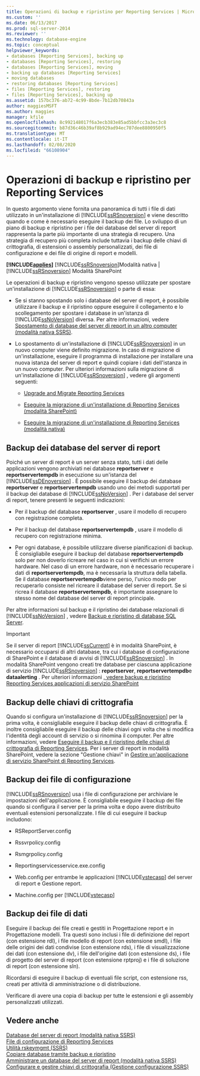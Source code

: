 ```yaml
---
title: Operazioni di backup e ripristino per Reporting Services | Microsoft Docs
ms.custom: ''
ms.date: 06/13/2017
ms.prod: sql-server-2014
ms.reviewer: ''
ms.technology: database-engine
ms.topic: conceptual
helpviewer_keywords:
- databases [Reporting Services], backing up
- databases [Reporting Services], restoring
- databases [Reporting Services], moving
- backing up databases [Reporting Services]
- moving databases
- restoring databases [Reporting Services]
- files [Reporting Services], restoring
- files [Reporting Services], backing up
ms.assetid: 157bc376-ab72-4c99-8bde-7b12db70843a
author: maggiesMSFT
ms.author: maggies
manager: kfile
ms.openlocfilehash: 8c992148017f6a3ecb383e85ad5bbfcc3a3ec3c8
ms.sourcegitcommit: b87d36c46b39af8b929ad94ec707dee8800950f5
ms.translationtype: MT
ms.contentlocale: it-IT
ms.lasthandoff: 02/08/2020
ms.locfileid: "66108904"
---
```

# <a name="backup-and-restore-operations-for-reporting-services"></a>Operazioni di backup e ripristino per Reporting Services
  In questo argomento viene fornita una panoramica di tutti i file di dati utilizzato in un'installazione di [!INCLUDE[ssRSnoversion](../../includes/ssrsnoversion-md.md)] e viene descritto quando e come è necessario eseguire il backup dei file. Lo sviluppo di un piano di backup e ripristino per i file dei database del server di report rappresenta la parte più importante di una strategia di recupero. Una strategia di recupero più completa include tuttavia i backup delle chiavi di crittografia, di estensioni o assembly personalizzati, dei file di configurazione e dei file di origine di report e modelli.  
  
 **[!INCLUDE[applies](../../includes/applies-md.md)]**  [!INCLUDE[ssRSnoversion](../../includes/ssrsnoversion-md.md)]Modalità nativa | [!INCLUDE[ssRSnoversion](../../includes/ssrsnoversion-md.md)] Modalità SharePoint  
  
 Le operazioni di backup e ripristino vengono spesso utilizzate per spostare un'installazione di [!INCLUDE[ssRSnoversion](../../includes/ssrsnoversion-md.md)] o parte di essa:  
  
-   Se si stanno spostando solo i database del server di report, è possibile utilizzare il backup e il ripristino oppure eseguire il collegamento e lo scollegamento per spostare i database in un'istanza di [!INCLUDE[ssNoVersion](../../includes/ssnoversion-md.md)] diversa. Per altre informazioni, vedere [Spostamento di database del server di report in un altro computer &#40;modalità nativa SSRS&#41;](../report-server/moving-the-report-server-databases-to-another-computer-ssrs-native-mode.md).  
  
-   Lo spostamento di un'installazione di [!INCLUDE[ssRSnoversion](../../includes/ssrsnoversion-md.md)] in un nuovo computer viene definito migrazione. In caso di migrazione di un'installazione, eseguire il programma di installazione per installare una nuova istanza del server di report e quindi copiare i dati dell'istanza in un nuovo computer. Per ulteriori informazioni sulla migrazione di un'installazione di [!INCLUDE[ssRSnoversion](../../includes/ssrsnoversion-md.md)] , vedere gli argomenti seguenti:  
  
    -   [Upgrade and Migrate Reporting Services](upgrade-and-migrate-reporting-services.md)  
  
    -   [Eseguire la migrazione di un'installazione di Reporting Services &#40;modalità SharePoint&#41;](migrate-a-reporting-services-installation-sharepoint-mode.md)  
  
    -   [Eseguire la migrazione di un'installazione di Reporting Services &#40;modalità nativa&#41;](migrate-a-reporting-services-installation-native-mode.md)  
  
## <a name="backing-up-the-report-server-databases"></a>Backup dei database del server di report  
 Poiché un server di report è un server senza stato, tutti i dati delle applicazioni vengono archiviati nei database **reportserver** e **reportservertempdb** in esecuzione su un'istanza del [!INCLUDE[ssDEnoversion](../../includes/ssdenoversion-md.md)] . È possibile eseguire il backup dei database **reportserver** e **reportservertempdb** usando uno dei metodi supportati per il backup dei database di [!INCLUDE[ssNoVersion](../../includes/ssnoversion-md.md)] . Per i database del server di report, tenere presenti le seguenti indicazioni:  
  
-   Per il backup del database **reportserver** , usare il modello di recupero con registrazione completa.  
  
-   Per il backup del database **reportservertempdb** , usare il modello di recupero con registrazione minima.  
  
-   Per ogni database, è possibile utilizzare diverse pianificazioni di backup. È consigliabile eseguire il backup del database **reportservertempdb** solo per non doverlo ricreare nel caso in cui si verifichi un errore hardware. Nel caso di un errore hardware, non è necessario recuperare i dati di **reportservertempdb**, ma è necessaria la struttura della tabella. Se il database **reportservertempdb**viene perso, l'unico modo per recuperarlo consiste nel ricreare il database del server di report. Se si ricrea il database **reportservertempdb**, è importante assegnare lo stesso nome del database del server di report principale.  
  
 Per altre informazioni sul backup e il ripristino dei database relazionali di [!INCLUDE[ssNoVersion](../../includes/ssnoversion-md.md)] , vedere [Backup e ripristino di database SQL Server](../../relational-databases/backup-restore/back-up-and-restore-of-sql-server-databases.md).  
  
> [!IMPORTANT]  
>  Se il server di report [!INCLUDE[ssCurrent](../../includes/sscurrent-md.md)] è in modalità SharePoint, è necessario occuparsi di altri database, tra cui i database di configurazione di SharePoint e il database di avvisi di [!INCLUDE[ssRSnoversion](../../includes/ssrsnoversion-md.md)] . In modalità SharePoint vengono creati tre database per ciascuna applicazione di servizio [!INCLUDE[ssRSnoversion](../../includes/ssrsnoversion-md.md)] : 
  **reportserver**, **reportservertempdb**e **dataalerting** . Per ulteriori informazioni [, vedere backup e ripristino Reporting Services applicazioni di servizio SharePoint](../backup-and-restore-reporting-services-sharepoint-service-applications.md)  
  
## <a name="backing-up-the-encryption-keys"></a>Backup delle chiavi di crittografia  
 Quando si configura un'installazione di [!INCLUDE[ssRSnoversion](../../includes/ssrsnoversion-md.md)] per la prima volta, è consigliabile eseguire il backup delle chiavi di crittografia. È inoltre consigliabile eseguire il backup delle chiavi ogni volta che si modifica l'identità degli account di servizio o si rinomina il computer. Per altre informazioni, vedere [Eseguire il backup e il ripristino delle chiavi di crittografia di Reporting Services](ssrs-encryption-keys-back-up-and-restore-encryption-keys.md). Per i server di report in modalità SharePoint, vedere la sezione "Gestione chiavi" in [Gestire un'applicazione di servizio SharePoint di Reporting Services](../manage-a-reporting-services-sharepoint-service-application.md).  
  
## <a name="backing-up-the-configuration-files"></a>Backup dei file di configurazione  
 
  [!INCLUDE[ssRSnoversion](../../includes/ssrsnoversion-md.md)] usa i file di configurazione per archiviare le impostazioni dell'applicazione. È consigliabile eseguire il backup dei file quando si configura il server per la prima volta e dopo avere distribuito eventuali estensioni personalizzate. I file di cui eseguire il backup includono:  
  
-   RSReportServer.config  
  
-   Rssvrpolicy.config  
  
-   Rsmgrpolicy.config  
  
-   Reportingservicesservice.exe.config  
  
-   Web.config per entrambe le applicazioni [!INCLUDE[vstecasp](../../includes/vstecasp-md.md)] del server di report e Gestione report.  
  
-   Machine.config per [!INCLUDE[vstecasp](../../includes/vstecasp-md.md)]  
  
## <a name="backing-up-data-files"></a>Backup dei file di dati  
 Eseguire il backup dei file creati e gestiti in Progettazione report e in Progettazione modelli. Tra questi sono inclusi i file di definizione del report (con estensione rdl), i file modello di report (con estensione smdl), i file delle origini dei dati condivise (con estensione rds), i file di visualizzazione dei dati (con estensione dv), i file dell'origine dati (con estensione ds), i file di progetto del server di report (con estensione rptproj) e i file di soluzione di report (con estensione sln).  
  
 Ricordarsi di eseguire il backup di eventuali file script, con estensione rss, creati per attività di amministrazione o di distribuzione.  
  
 Verificare di avere una copia di backup per tutte le estensioni e gli assembly personalizzati utilizzati.  
  
## <a name="see-also"></a>Vedere anche  
 [Database del server di report &#40;modalità nativa SSRS&#41;](../report-server/report-server-database-ssrs-native-mode.md)   
 [File di configurazione di Reporting Services](../report-server/reporting-services-configuration-files.md)   
 [Utilità rskeymgmt &#40;SSRS&#41;](../tools/rskeymgmt-utility-ssrs.md)   
 [Copiare database tramite backup e ripristino](../../relational-databases/databases/copy-databases-with-backup-and-restore.md)   
 [Amministrare un database del server di report &#40;modalità nativa SSRS&#41;](../report-server/administer-a-report-server-database-ssrs-native-mode.md)   
 [Configurare e gestire chiavi di crittografia &#40;Gestione configurazione SSRS&#41;](ssrs-encryption-keys-manage-encryption-keys.md)  
  
  
